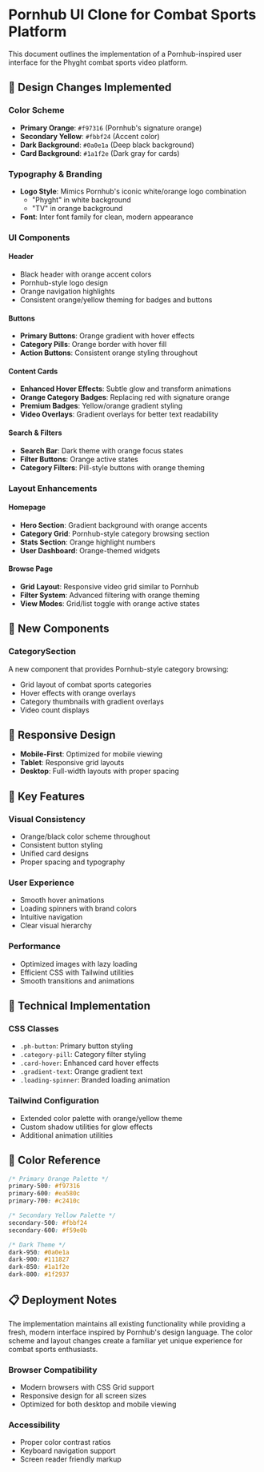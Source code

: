 # Pornhub UI Clone for Combat Sports Platform

This document outlines the implementation of a Pornhub-inspired user interface for the Phyght combat sports video platform.

## 🎨 Design Changes Implemented

### Color Scheme
- **Primary Orange**: `#f97316` (Pornhub's signature orange)
- **Secondary Yellow**: `#fbbf24` (Accent color)
- **Dark Background**: `#0a0e1a` (Deep black background)
- **Card Background**: `#1a1f2e` (Dark gray for cards)

### Typography & Branding
- **Logo Style**: Mimics Pornhub's iconic white/orange logo combination
  - "Phyght" in white background
  - "TV" in orange background
- **Font**: Inter font family for clean, modern appearance

### UI Components

#### Header
- Black header with orange accent colors
- Pornhub-style logo design
- Orange navigation highlights
- Consistent orange/yellow theming for badges and buttons

#### Buttons
- **Primary Buttons**: Orange gradient with hover effects
- **Category Pills**: Orange border with hover fill
- **Action Buttons**: Consistent orange styling throughout

#### Content Cards
- **Enhanced Hover Effects**: Subtle glow and transform animations
- **Orange Category Badges**: Replacing red with signature orange
- **Premium Badges**: Yellow/orange gradient styling
- **Video Overlays**: Gradient overlays for better text readability

#### Search & Filters
- **Search Bar**: Dark theme with orange focus states
- **Filter Buttons**: Orange active states
- **Category Filters**: Pill-style buttons with orange theming

### Layout Enhancements

#### Homepage
- **Hero Section**: Gradient background with orange accents
- **Category Grid**: Pornhub-style category browsing section
- **Stats Section**: Orange highlight numbers
- **User Dashboard**: Orange-themed widgets

#### Browse Page
- **Grid Layout**: Responsive video grid similar to Pornhub
- **Filter System**: Advanced filtering with orange theming
- **View Modes**: Grid/list toggle with orange active states

## 🚀 New Components

### CategorySection
A new component that provides Pornhub-style category browsing:
- Grid layout of combat sports categories
- Hover effects with orange overlays
- Category thumbnails with gradient overlays
- Video count displays

## 📱 Responsive Design

- **Mobile-First**: Optimized for mobile viewing
- **Tablet**: Responsive grid layouts
- **Desktop**: Full-width layouts with proper spacing

## 🎯 Key Features

### Visual Consistency
- Orange/black color scheme throughout
- Consistent button styling
- Unified card designs
- Proper spacing and typography

### User Experience
- Smooth hover animations
- Loading spinners with brand colors
- Intuitive navigation
- Clear visual hierarchy

### Performance
- Optimized images with lazy loading
- Efficient CSS with Tailwind utilities
- Smooth transitions and animations

## 🔧 Technical Implementation

### CSS Classes
- `.ph-button`: Primary button styling
- `.category-pill`: Category filter styling
- `.card-hover`: Enhanced card hover effects
- `.gradient-text`: Orange gradient text
- `.loading-spinner`: Branded loading animation

### Tailwind Configuration
- Extended color palette with orange/yellow theme
- Custom shadow utilities for glow effects
- Additional animation utilities

## 🎨 Color Reference

```css
/* Primary Orange Palette */
primary-500: #f97316
primary-600: #ea580c
primary-700: #c2410c

/* Secondary Yellow Palette */
secondary-500: #fbbf24
secondary-600: #f59e0b

/* Dark Theme */
dark-950: #0a0e1a
dark-900: #111827
dark-850: #1a1f2e
dark-800: #1f2937
```

## 📋 Deployment Notes

The implementation maintains all existing functionality while providing a fresh, modern interface inspired by Pornhub's design language. The color scheme and layout changes create a familiar yet unique experience for combat sports enthusiasts.

### Browser Compatibility
- Modern browsers with CSS Grid support
- Responsive design for all screen sizes
- Optimized for both desktop and mobile viewing

### Accessibility
- Proper color contrast ratios
- Keyboard navigation support
- Screen reader friendly markup
